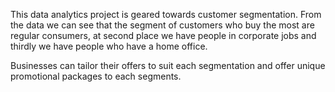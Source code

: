 This data analytics project is geared towards customer segmentation. From the data we can see that the segment of customers who buy the most are regular consumers, at second place we have people in corporate jobs and thirdly we have people who have a home office.

Businesses can tailor their offers to suit each segmentation and offer unique promotional packages to each segments.
